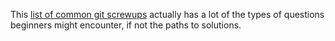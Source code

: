 This [list of common git screwups](http://41j.com/blog/2015/02/common-git-screwupsquestions-solutions/)
actually has a lot of the types of questions beginners might encounter, if not the paths to solutions.
